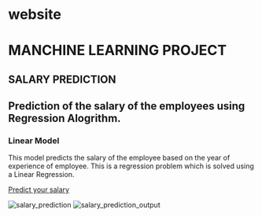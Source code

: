 # website
# MANCHINE LEARNING PROJECT
## SALARY PREDICTION
## Prediction of the salary of the employees using Regression Alogrithm.
### Linear Model
This model predicts the salary of the employee based on the year of experience of employee. This is a regression problem which is solved using a Linear Regression.

[Predict your salary](https://salarypredictionofemployee.herokuapp.com/)

![salary_prediction](https://github.com/asrujana/SalaryPrediction/assets/85404548/5921d691-571f-4215-9b12-87d8137055ff)
![salary_prediction_output](https://github.com/asrujana/SalaryPrediction/assets/85404548/9fdf3c7e-a094-4305-ad13-d9d7b00bcba8)


